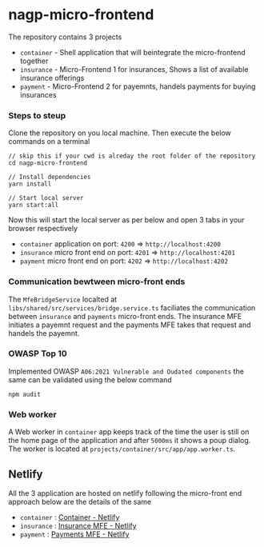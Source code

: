 # nagp-micro-frontend

The repository contains 3 projects

- `container` - Shell application that will beintegrate the micro-frontend together
- `insurance` - Micro-Frontend 1 for insurances, Shows a list of available insurance offerings
- `payment` - Micro-Frontend 2 for payemnts, handels payments for buying insurances

### Steps to steup

Clone the repository on you local machine. Then execute the below commands on a terminal

```
// skip this if your cwd is alreday the root folder of the repository
cd nagp-micro-frontend

// Install dependencies
yarn install

// Start local server
yarn start:all
```

Now this will start the local server as per below and open 3 tabs in your browser respectively

- `container` application on port: `4200` => `http://localhost:4200`
- `insurance` micro front end on port: `4201` => `http://localhost:4201`
- `payment` micro front end on port: `4202` => `http://localhost:4202`

### Communication bewtween micro-front ends

The `MfeBridgeService` localted at `libs/shared/src/services/bridge.service.ts` faciliates the communication between `insurance` and `payments` micro-front ends. The insurance MFE initiates a payemnt request and the payments MFE takes that request and handels the payemnt.

### OWASP Top 10

Implemented OWASP `A06:2021 Vulnerable and Oudated components` the same can be validated using the below command

```
npm audit
```

### Web worker

A Web worker in `container` app keeps track of the time the user is still on the home page of the application and after `5000ms` it shows a poup dialog. The worker is located at `projects/container/src/app/app.worker.ts`.

## Netlify

All the 3 application are hosted on netlify following the micro-front end approach below are the details of the same

- `container` : [Container - Netlify](https://kaleidoscopic-semolina-27b8b8.netlify.app)
- `insurance` : [Insurance MFE - Netlify](https://stellar-profiterole-a3c094.netlify.app)
- `payment` : [Payments MFE - Netlify](https://cerulean-lamington-00a451.netlify.app)
